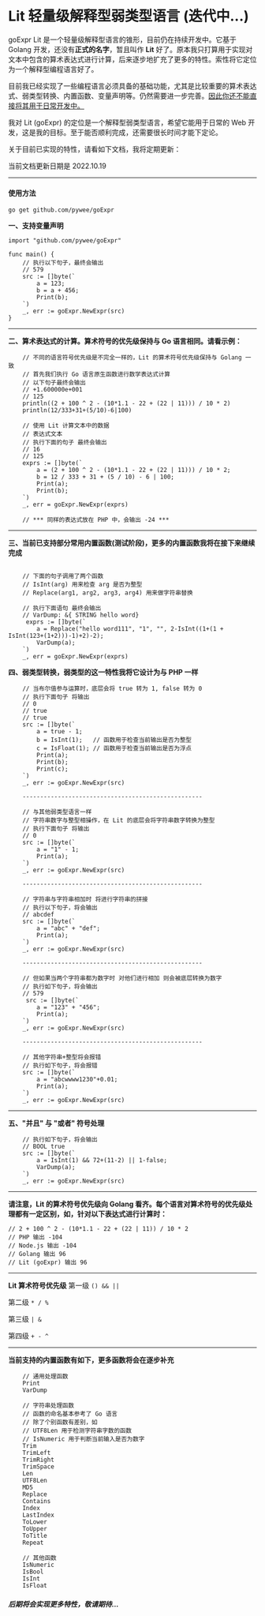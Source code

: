 # Lit 轻量级解释型弱类型语言 (迭代中...)


goExpr Lit 是一个轻量级解释型语言的锥形，目前仍在持续开发中。它基于 Golang 开发，还没有<b>正式的名字</b>，暂且叫作 <b>Lit</b> 好了。原本我只打算用于实现对文本中包含的算术表达式进行计算，后来逐步地扩充了更多的特性。索性将它定位为一个解释型编程语言好了。

目前我已经实现了一些编程语言必须具备的基础功能，尤其是比较重要的算术表达式、弱类型转换、内置函数、变量声明等。仍然需要进一步完善。<u>因此你还不能直接将其用于日常开发中。</u>

我对 Lit (goExpr) 的定位是一个解释型弱类型语言，希望它能用于日常的 Web 开发，这是我的目标。至于能否顺利完成，还需要很长时间才能下定论。

关于目前已实现的特性，请看如下文档，我将定期更新：

当前文档更新日期是 2022.10.19

---

#### 使用方法


```
go get github.com/pywee/goExpr
```



**一、支持变量声明**
```golang
import "github.com/pywee/goExpr"

func main() {
    // 执行以下句子，最终会输出
    // 579
    src := []byte(`
        a = 123;
        b = a + 456;
        Print(b);
    `)
    _, err := goExpr.NewExpr(src)
}

```

---

**二、算术表达式的计算。算术符号的优先级保持与 Go 语言相同。请看示例：**

```golang
    // 不同的语言符号优先级是不完全一样的，Lit 的算术符号优先级保持与 Golang 一致
    // 首先我们执行 Go 语言原生函数进行数学表达式计算
    // 以下句子最终会输出 
    // +1.600000e+001
    // 125
    println((2 + 100 ^ 2 - (10*1.1 - 22 + (22 | 11))) / 10 * 2)
    println(12/333+31+(5/10)-6|100)

    // 使用 Lit 计算文本中的数据
    // 表达式文本
    // 执行下面的句子 最终会输出
    // 16
    // 125
    exprs := []byte(`
        a = (2 + 100 ^ 2 - (10*1.1 - 22 + (22 | 11))) / 10 * 2;
        b = 12 / 333 + 31 + (5 / 10) - 6 | 100;
        Print(a);
        Print(b);
    `)
    _, err = goExpr.NewExpr(exprs)

    // *** 同样的表达式放在 PHP 中，会输出 -24 ***

```

---

**三、当前已支持部分常用内置函数(测试阶段)，更多的内置函数我将在接下来继续完成**

```golang

    // 下面的句子调用了两个函数 
    // IsInt(arg) 用来检查 arg 是否为整型 
    // Replace(arg1, arg2, arg3, arg4) 用来做字符串替换

    // 执行下面语句 最终会输出
    // VarDump: &{ STRING hello word} 
     exprs := []byte(`
        a = Replace("hello word111", "1", "", 2-IsInt((1+(1 + IsInt(123+(1+2)))-1)+2)-2);
        VarDump(a);
    `)
    _, err = goExpr.NewExpr(exprs)

```

**四、弱类型转换，弱类型的这一特性我将它设计为与 PHP 一样**
```golang
    // 当布尔值参与运算时，底层会将 true 转为 1, false 转为 0
    // 执行下面句子 将输出
    // 0
    // true
    // true
    src := []byte(`
        a = true - 1;
        b = IsInt(1);   // 函数用于检查当前输出是否为整型
        c = IsFloat(1); // 函数用于检查当前输出是否为浮点
        Print(a);
        Print(b);
        Print(c);
    `)
    _, err := goExpr.NewExpr(src)

    ---------------------------------------------------

    // 与其他弱类型语言一样
    // 字符串数字与整型相操作，在 Lit 的底层会将字符串数字转换为整型
    // 执行下面句子 将输出
    // 0
    src := []byte(`
        a = "1" - 1;
        Print(a);
    `)
    _, err := goExpr.NewExpr(src)

    ---------------------------------------------------

    // 字符串与字符串相加时 将进行字符串的拼接
    // 执行以下句子，将会输出
    // abcdef
    src := []byte(`
        a = "abc" + "def";
        Print(a);
    `)
    _, err := goExpr.NewExpr(src)

    ---------------------------------------------------

    // 但如果当两个字符串都为数字时 对他们进行相加 则会被底层转换为数字
    // 执行如下句子，将会输出
    // 579
     src := []byte(`
        a = "123" + "456";
        Print(a);
    `)
    _, err := goExpr.NewExpr(src)

    ---------------------------------------------------

    // 其他字符串+整型将会报错
    // 执行如下句子，将会报错
    src := []byte(`
    	a = "abcwwww1230"+0.01;
    	Print(a);
    `)
    _, err := goExpr.NewExpr(src)
```


---


**五、"并且" 与 "或者" 符号处理**
```golang
    // 执行如下句子，将会输出
    // BOOL true
    src := []byte(`
        a = IsInt(1) && 72+(11-2) || 1-false;
        VarDump(a);
    `)
    _, err := goExpr.NewExpr(src)

```


---



**请注意，Lit 的算术符号优先级向 Golang 看齐。每个语言对算术符号的优先级处理都有一定区别，如，针对以下表达式进行计算时：**

``` golang
// 2 + 100 ^ 2 - (10*1.1 - 22 + (22 | 11)) / 10 * 2
// PHP 输出 -104
// Node.js 输出 -104
// Golang 输出 96
// Lit (goExpr) 输出 96
```

---

**Lit 算术符号优先级**
第一级  ``` () && || ```

第二级  ``` * / % ```

第三级 ```| &``` 

第四级  ``` + - ^ ```

---

**当前支持的内置函数有如下，更多函数将会在逐步补充**
```golang
    // 通用处理函数
    Print
    VarDump

    // 字符串处理函数
    // 函数的命名基本参考了 Go 语言
    // 除了个别函数有差别，如 
    // UTF8Len 用于检测字符串字数的函数
    // IsNumeric 用于判断当前输入是否为数字
    Trim
    TrimLeft
    TrimRight
    TrimSpace
    Len
    UTF8Len
    MD5
    Replace
    Contains
    Index
    LastIndex
    ToLower
    ToUpper
    ToTitle
    Repeat

    // 其他函数
    IsNumeric
    IsBool
    IsInt
    IsFloat
```


##### 后期将会实现更多特性，敬请期待...

